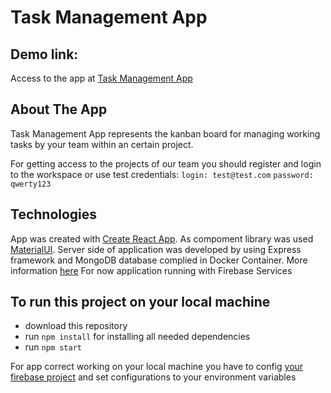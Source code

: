 # Task Management App

## Demo link:

Access to the app at [Task Management App](https://atiragramk.github.io/task-management-app/)

## About The App

Task Management App represents the kanban board for managing working tasks by your team within an certain project.

For getting access to the projects of our team you should register and login to the workspace or use test credentials:
`login: test@test.com`
`password: qwerty123`

## Technologies

App was created with [Create React App](https://github.com/facebook/create-react-app).
As compoment library was used [MaterialUI](https://mui.com/material-ui/getting-started/overview/).
Server side of application was developed by using Express framework and MongoDB database complied in Docker Container. More information [here](https://github.com/atiragramk/task-management-app-backend)
For now application running with Firebase Services

## To run this project on your local machine

- download this repository
- run `npm install` for installing all needed dependencies
- run `npm start`

For app correct working on your local machine you have to config [your firebase project](https://firebase.google.com/docs/web/setup?authuser=0) and set configurations to your environment variables
